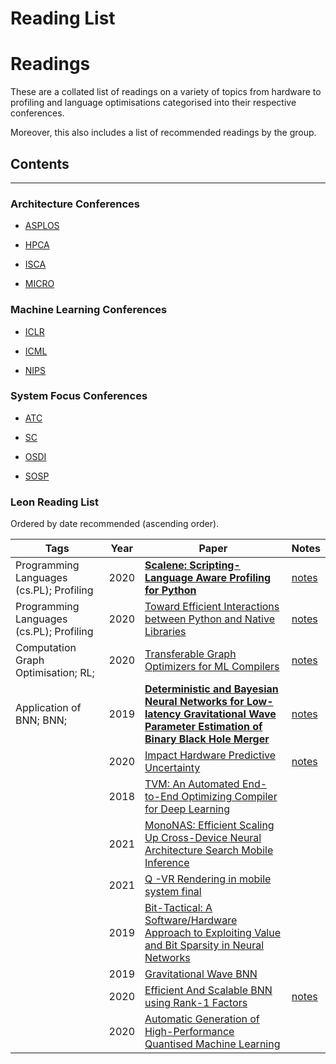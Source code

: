 # Reading List

# Readings

These are a collated list of readings on a variety of topics from hardware to profiling and language optimisations categorised into their respective conferences.

Moreover, this also includes a list of recommended readings by the group.

## Contents

---

### Architecture Conferences

- [ASPLOS](Architecture%20Conferences/ASPLOS/README.md)

- [HPCA](Architecture%20Conferences/HPCA/README.md)

- [ISCA](Architecture%20Conferences/ISCA/README.md)

- [MICRO](Architecture%20Conferences/MICRO/README.md)

### Machine Learning Conferences

- [ICLR](Machine%20Learning%20Conferences/ICLR/README.md)

- [ICML](Machine%20Learning%20Conferences/ICML/README.md)

- [NIPS](Machine%20Learning%20Conferences/NIPS/README.md)

### System Focus Conferences

- [ATC](System%20Focus%20Conferences/ATC/README.md)

- [SC](System%20Focus%20Conferences/SC/README.md)

- [OSDI](System%20Focus%20Conferences/OSDI/README.md)

- [SOSP](System%20Focus%20Conferences/SOSP/README.md)

### Leon Reading List

Ordered by date recommended (ascending order).

| Tags                                     | Year | Paper                                                                                                                                                                      | Notes                                           |
| ---------------------------------------- | ---- | -------------------------------------------------------------------------------------------------------------------------------------------------------------------------- | ----------------------------------------------- |
| Programming Languages (cs.PL); Profiling | 2020 | [**Scalene: Scripting-Language Aware Profiling for Python**](https://arxiv.org/abs/2006.03879)                                                                             | [notes](notes/scalene.md)                       |
| Programming Languages (cs.PL); Profiling | 2020 | [Toward Efficient Interactions between Python and Native Libraries](pdf/asplos21-paper586.pdf)                                                                             | [notes](notes/toward_efficient_interactions.md) |
| Computation Graph Optimisation; RL;      | 2020 | [Transferable Graph Optimizers for ML Compilers](pdf/TransferableGraphOptimisers.pdf)                                                                                      | [notes](notes/graph_optimisers.md)              |
| Application of BNN; BNN;                 | 2019 | [**Deterministic and Bayesian Neural Networks for Low-latency Gravitational Wave Parameter Estimation of Binary Black Hole Merger**](https://arxiv.org/pdf/1903.01998.pdf) | [notes](notes/low_latency_gravitational.md)     |
|                                          | 2020 | [Impact Hardware Predictive Uncertainty](pdf/Hardware_Predictive_Uncertainty.pdf)                                                                                          | [notes](notes/impact_hardware.md)               |
|                                          | 2018 | [TVM: An Automated End-to-End Optimizing Compiler for Deep Learning](https://homes.cs.washington.edu/~arvind/papers/tvm.pdf)                                               |                                                 |
|                                          | 2021 | [MonoNAS: Efficient Scaling Up Cross-Device Neural Architecture Search Mobile Inference](pdf/mononas.pdf)                                                                  |                                                 |
|                                          | 2021 | [Q -VR Rendering in mobile system final](pdf/asplos_Q_VR_rendering_in_mobile_system_final.pdf)                                                                             |                                                 |
|                                          | 2019 | [Bit-Tactical: A Software/Hardware Approach to Exploiting Value and Bit Sparsity in Neural Networks](https://www.eecg.utoronto.ca/~mostafam/files/TCL_ASPLOS2019.pdf)      |                                                 |
|                                          | 2019 | [Gravitational Wave BNN](https://arxiv.org/pdf/1903.01998.pdf)                                                                                                             |                                                 |
|                                          | 2020 | [Efficient And Scalable BNN using Rank-1 Factors](https://arxiv.org/pdf/2005.07186.pdf#cite.molchanov2017variational)                                                      | [notes](notes/rank_1_BNN.md)                    |
|                                          | 2020 | [Automatic Generation of High-Performance Quantised Machine Learning](https://protect-au.mimecast.com/s/cHyYCL7EwMfGg1BPuB5z_g?domain=cs.utexas.edu)                       |                                                 |

